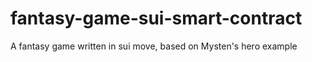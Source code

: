 # fantasy-game-sui-smart-contract
A fantasy game written in sui move, based on Mysten's hero example
